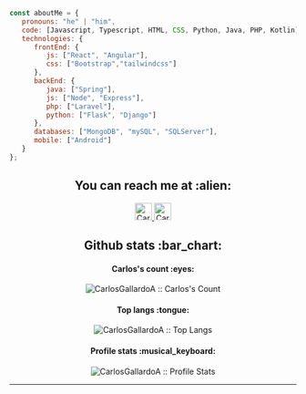 
<!--
**CarlosGallardoA/CarlosGallardoA** is a ✨ _special_ ✨ repository because its `README.md` (this file) appears on your GitHub profile.

Here are some ideas to get you started:

- 🔭 I’m currently working on ...
- 🌱 I’m currently learning ...
- 👯 I’m looking to collaborate on ...
- 🤔 I’m looking for help with ...
- 💬 Ask me about ...
- 📫 How to reach me: ...
- 😄 Pronouns: ...
- ⚡ Fun fact: ...
-->

```javascript
const aboutMe = {
   pronouns: "he" | "him",
   code: [Javascript, Typescript, HTML, CSS, Python, Java, PHP, Kotlin],
   technologies: {
      frontEnd: {
         js: ["React", "Angular"],
         css: ["Bootstrap","tailwindcss"]
      },
      backEnd: {
         java: ["Spring"],
         js: ["Node", "Express"],
         php: ["Laravel"],
         python: ["Flask", "Django"]
      },
      databases: ["MongoDB", "mySQL", "SQLServer"],
      mobile: ["Android"]
   }
};
```
<h2 align="center">You can reach me at :alien:</h2>

<p align="center">
  <a href="https://www.linkedin.com/in/carlos-enrique-gallardo-ambrosio-9679b9213/">
    <img src="https://www.vectorlogo.zone/logos/linkedin/linkedin-icon.svg" alt="Carlos Enrique Gallardo Ambrosio's LinkedIn Profile" height="30" width="30">
  </a>

  <a href="https://stackoverflow.com/users/15237120/carlos-gallardo">
    <img src="https://www.vectorlogo.zone/logos/stackoverflow/stackoverflow-icon.svg" alt="Carlos Enrique Gallardo Ambrosio's Stack Overflow Profile" height="30" width="30">
  </a>
</p>

<h2 align="center">Github stats :bar_chart:</h2>

<h4 align="center">Carlos's count :eyes:</h4>

<p align="center"><img src="https://profile-counter.glitch.me/{CarlosGallardoA}/count.svg" alt="CarlosGallardoA :: Carlos's Count" /></p>

<h4 align="center">Top langs :tongue:</h4>

<p align="center"><img src="https://github-readme-stats.vercel.app/api/top-langs/?username=CarlosGallardoA&langs_count=10&theme=tokyonight&layout=compact" alt="CarlosGallardoA :: Top Langs" /></p>

<h4 align="center">Profile stats :musical_keyboard:</h4>

<p align="center"><img src="https://github-readme-stats.vercel.app/api?username=CarlosGallardoA&show_icons=true&theme=synthwave" alt="CarlosGallardoA :: Profile Stats" /></p>

---

